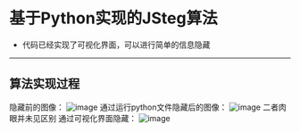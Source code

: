 # 基于Python实现的JSteg算法
- 代码已经实现了可视化界面，可以进行简单的信息隐藏
---
## 算法实现过程
隐藏前的图像：
![image](https://github.com/Zoiwen/IMHidden/assets/53426375/5dfbabf7-d58b-4ea2-a88b-e4706b67e779)
通过运行python文件隐藏后的图像：
![image](https://github.com/Zoiwen/IMHidden/assets/53426375/f2e93f4b-3e08-4cfc-b445-1e4b2841589b)
二者肉眼并未见区别
通过可视化界面隐藏：
![image](https://github.com/Zoiwen/IMHidden/assets/53426375/3969b48a-864f-43fc-b865-77b49184e43a)
